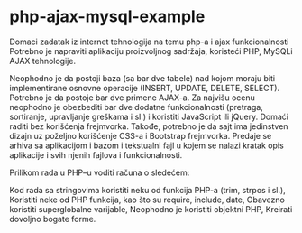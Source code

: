 # php-ajax-mysql-example
Domaci zadatak iz internet tehnologija na temu php-a i ajax funkcionalnosti
Potrebno je napraviti aplikaciju proizvoljnog sadržaja, koristeći PHP, MySQLi AJAX tehnologije. 

Neophodno je da postoji baza (sa bar dve tabele) nad kojom moraju biti implementirane osnovne operacije (INSERT, UPDATE, DELETE, SELECT). Potrebno je da postoje bar dve primene AJAX-a. Za najvišu ocenu neophodno je obezbediti bar dve dodatne funkcionalnosti (pretraga, sortiranje, upravljanje greškama i sl.) i koristiti JavaScript ili jQuery. Domaći raditi bez korišćenja frejmvorka. Takođe, potrebno je da sajt ima jedinstven dizajn uz poželjno korišćenje CSS-a i Bootstrap frejmvorka. Predaje se arhiva sa aplikacijom i bazom i tekstualni fajl u kojem se nalazi kratak opis aplikacije i svih njenih fajlova i funkcionalnosti.

Prilikom rada u PHP–u voditi računa o sledećem:

Kod rada sa stringovima koristiti neku od funkcija PHP-a (trim, strpos i sl.),
Koristiti neke od PHP funkcija, kao što su require, include, date,
Obavezno koristiti superglobalne varijable,
Neophodno je koristiti objektni PHP,
Kreirati dovoljno bogate forme.




